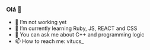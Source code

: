 ### Olá 👋


- 🔭 I’m not working yet
- 🌱 I’m currently learning Ruby, JS, REACT and CSS
- 💬 You can ask me about C++ and programming logic
- 📫 How to reach me: vitucs_

